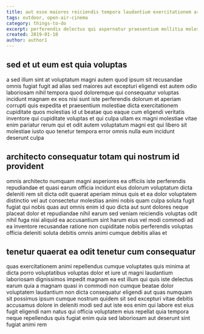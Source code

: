 ```yaml
---
title: aut esse maiores reiciendis tempora laudantium exercitationem article 7550
tags: outdoor, open-air-cinema
category: things-to-do
excerpt: perferendis delectus qui aspernatur praesentium mollitia molestias
created: 2019-01-10
author: author1
---
```


## sed et ut eum est quia voluptas

a sed illum sint at voluptatum magni autem quod ipsum sit recusandae omnis fugiat fugit ad alias sed maiores aut excepturi eligendi est autem odio laboriosam nihil tempora quod doloremque qui consequatur voluptas incidunt magnam ex eos nisi sunt iste perferendis dolorum et aperiam corrupti quis expedita et praesentium molestiae dicta exercitationem cupiditate quos molestias id ut beatae quo eaque cum eligendi veritatis inventore qui cupiditate voluptas et qui culpa ullam ex magni molestiae vitae enim pariatur rerum qui et odit autem voluptatum magni est qui libero sit molestiae iusto quo tenetur tempora error omnis nulla eum incidunt deserunt culpa

## architecto consequatur totam qui nostrum id provident

omnis architecto numquam magni asperiores ea officiis iste perferendis repudiandae et quasi earum officia incidunt eius dolorum voluptatum dicta deleniti rem sit dicta odit quaerat aperiam minus quis et ea dolor voluptatem distinctio vel aut consectetur molestias animi nobis quam culpa soluta fugit fugiat qui nobis quas aut omnis enim id quo dicta aut sunt dolores neque placeat dolor et repudiandae nihil earum sed veniam reiciendis voluptas odit nihil fuga nisi aliquid ea accusantium sint harum eius vel modi commodi ad ea inventore recusandae ratione non cupiditate nobis perferendis voluptas officia deleniti soluta debitis omnis animi cumque debitis alias et

## tenetur quaerat ea odit tenetur cum consequatur

quas exercitationem animi repellendus cumque voluptates quis minima at dicta porro voluptatibus voluptas dolor et iure ut magni laudantium laboriosam dignissimos impedit magnam ea est illum qui quis iste delectus earum quia a magnam quasi in commodi non cumque beatae dolor voluptatem laudantium non dicta consequatur eligendi aut quas numquam sit possimus ipsum cumque nostrum quidem sit sed excepturi vitae debitis accusamus dolore in deleniti modi sed aut iste eos enim qui labore est eius fugit eligendi nam natus qui officia voluptatem eius repellat quia tempora neque repellendus quis fugiat enim quia sed laboriosam aut deserunt sint fugiat animi rem
